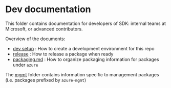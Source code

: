 # Dev documentation

This folder contains documentation for developers of SDK: internal teams at Microsoft, or advanced contributors.

Overview of the documents:
- [dev setup](https://github.com/Azure/azure-sdk-for-python/blob/main/doc/dev/dev_setup.md) : How to create a development environment for this repo
- [release](https://github.com/Azure/azure-sdk-for-python/blob/main/doc/dev/release.md) : How to release a package when ready
- [packaging.md](https://github.com/Azure/azure-sdk-for-python/blob/main/doc/dev/packaging.md) : How to organize packaging information for packages under `azure`

The [mgmt](https://github.com/Azure/azure-sdk-for-python/blob/main/doc/dev/mgmt) folder contains information specific to management packages (i.e. packages prefixed by `azure-mgmt`)
